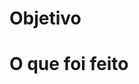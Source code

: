 <!-- Descreva o objetivo principal deste Pull Request. Explique o problema que está sendo resolvido ou a funcionalidade que está sendo adicionada/modificada.

Exemplo:
> Este PR tem como objetivo implementar a funcionalidade de registro de ponto dos usuários. -->
# Objetivo

<!-- Liste as principais alterações realizadas neste PR. Seja objetivo e claro.

- [ ] Nova feature: ...
- [ ] Correção de bug: ...
- [ ] Refatoração: ...
- [ ] Atualização de dependências: ...
- [ ] Outros: ... -->
# O que foi feito
